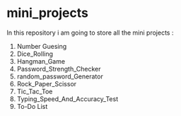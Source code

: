 # mini_projects
In this repository i am going to store all the mini projects :
1. Number Guesing
2. Dice_Rolling
3. Hangman_Game
4. Password_Strength_Checker
5. random_password_Generator
6. Rock_Paper_Scissor
7. Tic_Tac_Toe
8. Typing_Speed_And_Accuracy_Test
9. To-Do List
